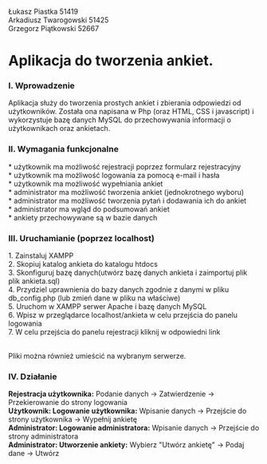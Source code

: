 Łukasz Piastka 51419<br>
Arkadiusz Twarogowski 51425<br>
Grzegorz Piątkowski 52667

<h1>Aplikacja do tworzenia ankiet.</h1>

<h3>I. Wprowadzenie</h3>
Aplikacja służy do tworzenia prostych ankiet i zbierania odpowiedzi od użytkowników. Została ona napisana w Php (oraz HTML, CSS i javascript) i wykorzystuje bazę danych MySQL do przechowywania informacji o użytkownikach oraz ankietach. 

<h3>II. Wymagania funkcjonalne</h3>
* użytkownik ma możliwość rejestracji poprzez formularz rejestracyjny<br>
* użytkownik ma możliwość logowania za pomocą e-mail i hasła<br>
* użytkownik ma możliwość wypełniania ankiet<br>
* administrator ma możliwość tworzenia ankiet (jednokrotnego wyboru)<br>
* administrator ma możliwość tworzenia pytań i dodawania ich do ankiet<br>
* administrator ma wgląd do podsumowań ankiet<br>
* ankiety przechowywane są w bazie danych<br>

<h3>III. Uruchamianie (poprzez localhost)</h3>
1. Zainstaluj XAMPP<br>
2. Skopiuj katalog ankieta do katalogu htdocs<br>
3. Skonfiguruj bazę danych(utwórz bazę danych ankieta i zaimportuj plik plik ankieta.sql)<br>
4. Przydziel uprawnienia do bazy danych zgodnie z danymi w pliku db_config.php (lub zmień dane w pliku na właściwe)<br>
5. Uruchom w XAMPP serwer Apache i bazę danych MySQL<br>
6. Wpisz w przeglądarce localhost/ankieta w celu przejścia do panelu logowania<br>
7. W celu przejścia do panelu rejestracji kliknij w odpowiedni link<br><br>

Pliki można również umieścić na wybranym serwerze.

<h3>IV. Działanie</h3>

<b>Rejestracja użytkownika:</b> Podanie danych -> Zatwierdzenie -> Przekierowanie do strony logowania<br>
<b>Użytkownik: Logowanie użytkownika:</b> Wpisanie danych -> Przejście do strony użytkownika -> Wypełnij ankietę <br>
<b>Administrator: Logowanie administratora:</b> Wpisanie danych -> Przejście do strony administratora<br>
<b>Administrator: Utworzenie ankiety:</b> Wybierz "Utwórz ankietę" -> Podaj dane -> Utwórz
